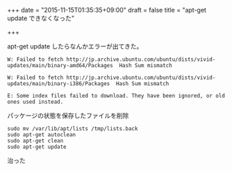 +++
date = "2015-11-15T01:35:35+09:00"
draft = false
title = "apt-get update できなくなった"

+++


apt-get update したらなんかエラーが出てきた。
```
W: Failed to fetch http://jp.archive.ubuntu.com/ubuntu/dists/vivid-updates/main/binary-amd64/Packages  Hash Sum mismatch

W: Failed to fetch http://jp.archive.ubuntu.com/ubuntu/dists/vivid-updates/main/binary-i386/Packages  Hash Sum mismatch

E: Some index files failed to download. They have been ignored, or old ones used instead.
```
パッケージの状態を保存したファイルを削除
```
sudo mv /var/lib/apt/lists /tmp/lists.back
sudo apt-get autoclean
sudo apt-get clean
sudo apt-get update
```
治った